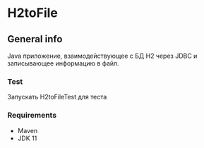 # H2toFile

## General info
Java приложение, взаимодействующее с БД H2 через JDBC и записывающее информацию в файл. 

### Test
Запускать H2toFileTest для теста

### Requirements
* Maven
* JDK 11

